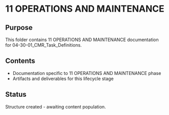 # 11 OPERATIONS AND MAINTENANCE

## Purpose
This folder contains 11 OPERATIONS AND MAINTENANCE documentation for 04-30-01_CMR_Task_Definitions.

## Contents
- Documentation specific to 11 OPERATIONS AND MAINTENANCE phase
- Artifacts and deliverables for this lifecycle stage

## Status
Structure created - awaiting content population.
